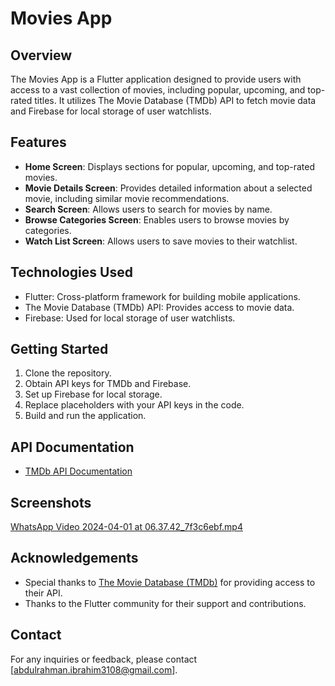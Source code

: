 # Movies App

## Overview
The Movies App is a Flutter application designed to provide users with access to a vast collection of movies, including popular, upcoming, and top-rated titles. It utilizes The Movie Database (TMDb) API to fetch movie data and Firebase for local storage of user watchlists.

## Features
- **Home Screen**: Displays sections for popular, upcoming, and top-rated movies.
- **Movie Details Screen**: Provides detailed information about a selected movie, including similar movie recommendations.
- **Search Screen**: Allows users to search for movies by name.
- **Browse Categories Screen**: Enables users to browse movies by categories.
- **Watch List Screen**: Allows users to save movies to their watchlist.

## Technologies Used
- Flutter: Cross-platform framework for building mobile applications.
- The Movie Database (TMDb) API: Provides access to movie data.
- Firebase: Used for local storage of user watchlists.

## Getting Started
1. Clone the repository.
2. Obtain API keys for TMDb and Firebase.
3. Set up Firebase for local storage.
4. Replace placeholders with your API keys in the code.
5. Build and run the application.

## API Documentation
- [TMDb API Documentation](https://developers.themoviedb.org/3/getting-started/introduction)

## Screenshots
[WhatsApp Video 2024-04-01 at 06.37.42_7f3c6ebf.mp4](..%2FDownloads%2FVideo%2FWhatsApp%20Video%202024-04-01%20at%2006.37.42_7f3c6ebf.mp4)

## Acknowledgements
- Special thanks to [The Movie Database (TMDb)](https://www.themoviedb.org/) for providing access to their API.
- Thanks to the Flutter community for their support and contributions.

## Contact
For any inquiries or feedback, please contact [abdulrahman.ibrahim3108@gmail.com].
